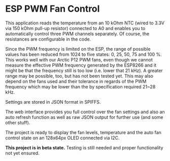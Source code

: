 # ESP PWM Fan Control
This application reads the temperature from an 10 kOhm NTC (wired to 3.3V via 150 kOhm pull-up resistor) connected to A0 and enables you to automatically control three PWM channels separately. Of course, the resistances are configurable in the code.

Since the PWM frequency is limited on the ESP, the range of possible values has been reduced from 1024 to five states: 0, 25, 50, 75 and 100 %. This works well with our Arctic P12 PWM fans, even though we cannot measure the effective PWM frequency generated by the ESP8266 and it might be that the frequency still is too low (i.e. lower that 21 kHz). A greater range may be possible, too, but has not been tested yet. This may also depend on the fans used and their tolerance in regards of the PWM frequency which may be lower than the by specification required 21~28 kHz.  

Settings are stored in JSON format in SPIFFS.  

The web interface provides you full control over the fan settings and also an auto refresh function as well as raw JSON output for further use (and some other stuff).

The project is ready to display the fan levels, temperature and the auto fan control state on an 128x64px OLED connected via I2C.

**This project is in beta state.** Testing is still needed and proper functionality not yet ensured.
